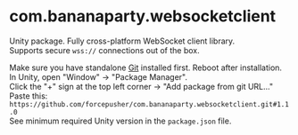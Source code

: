 # com.bananaparty.websocketclient  
  
Unity package. Fully cross-platform WebSocket client library.  
Supports secure `wss://` connections out of the box.  
  
Make sure you have standalone [Git](https://git-scm.com/downloads) installed first. Reboot after installation.  
In Unity, open "Window" -> "Package Manager".  
Click the "+" sign at the top left corner -> "Add package from git URL..."  
Paste this: `https://github.com/forcepusher/com.bananaparty.websocketclient.git#1.1.0`  
See minimum required Unity version in the `package.json` file.
